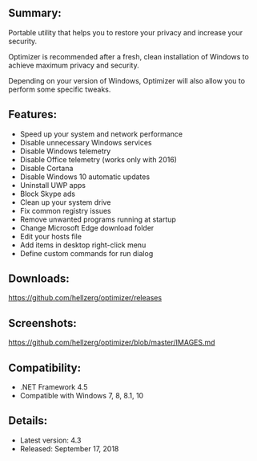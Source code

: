 ## Summary: ##

Portable utility that helps you to restore your privacy and increase your security.

Optimizer is recommended after a fresh, clean installation of Windows to achieve maximum privacy and security.

Depending on your version of Windows, Optimizer will also allow you to perform some specific tweaks.

## Features: ##

* Speed up your system and network performance
* Disable unnecessary Windows services
* Disable Windows telemetry
* Disable Office telemetry (works only with 2016)
* Disable Cortana
* Disable Windows 10 automatic updates
* Uninstall UWP apps
* Block Skype ads
* Clean up your system drive
* Fix common registry issues
* Remove unwanted programs running at startup
* Change Microsoft Edge download folder
* Edit your hosts file
* Add items in desktop right-click menu
* Define custom commands for run dialog

## Downloads: ##
https://github.com/hellzerg/optimizer/releases

## Screenshots: ##
https://github.com/hellzerg/optimizer/blob/master/IMAGES.md

## Compatibility: ##

* .NET Framework 4.5
* Compatible with Windows 7, 8, 8.1, 10

## Details: ##

* Latest version: 4.3
* Released: September 17, 2018
